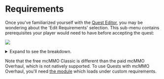 # Requirements

Once you've familiarized yourself with the [Quest Editor](../setup/quests-editor.md), you may be wondering about the 'Edit Requirements' selection. This sub-menu contains prerequisites your player would need to have before accepting the quest:

![](https://camo.githubusercontent.com/baf95d939116ee0410d58caf993de3e9d0e5777a376286697779d13ceb910001/68747470733a2f2f692e696d6775722e636f6d2f524f51666e38712e706e67)

<details>

<summary>Expand to see the breakdown.</summary>

1. Money needed through [Vault](https://pikamug.gitbook.io/quests/beginner/dependencies#vault)
2. Points needed
3. Material needed
4. Experience needed
5. Player permission needed
6. Quest which must be taken before this one
7. Quest which prevents this one from being taken
8. [mcMMO Classic](https://pikamug.gitbook.io/quests/beginner/dependencies#mcmmo-classic) experience levels needed
9. [Heroes](https://pikamug.gitbook.io/quests/beginner/dependencies#heroes) experience levels needed
10. Requirements from a [Quests module](../casual/modules.md)
11. Override message shown to the player describing their requirements
12. Finish working on your quest reward

</details>

Note that the free mcMMO Classic is different than the paid mcMMO Overhaul, which is not natively supported. To use Quests with mcMMO Overhaul, you'll need [the module](https://pikamug.gitbook.io/quests/casual/modules#mcmmo-overhaul) which loads under custom requirements.
